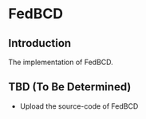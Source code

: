 # FedBCD

## Introduction
The implementation of FedBCD.


## TBD (To Be Determined)
- Upload the source-code of FedBCD
